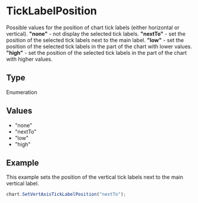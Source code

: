 # TickLabelPosition

Possible values for the position of chart tick labels (either horizontal or vertical).**"none"** - not display the selected tick labels.**"nextTo"** - set the position of the selected tick labels next to the main label.**"low"** - set the position of the selected tick labels in the part of the chart with lower values.**"high"** - set the position of the selected tick labels in the part of the chart with higher values.

## Type

Enumeration

## Values

- "none"
- "nextTo"
- "low"
- "high"


## Example

This example sets the position of the vertical tick labels next to the main vertical label.

```javascript editor-pptx
chart.SetVertAxisTickLabelPosition("nextTo");
```
